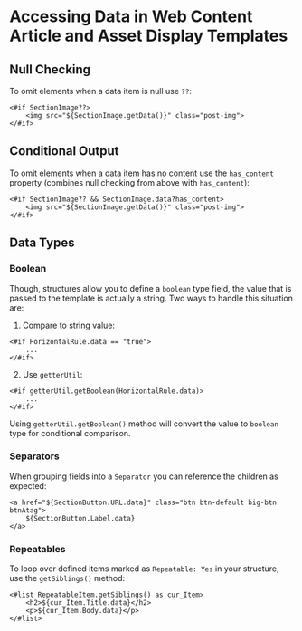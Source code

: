 # Accessing Data in Web Content Article and Asset Display Templates

## Null Checking

To omit elements when a data item is null use `??`:
```
<#if SectionImage??>
    <img src="${SectionImage.getData()}" class="post-img">
</#if>
```

## Conditional Output

To omit elements when a data item has no content use the `has_content` property (combines null checking from above with `has_content`):
```
<#if SectionImage?? && SectionImage.data?has_content>
    <img src="${SectionImage.getData()}" class="post-img">
</#if>
```

## Data Types

### Boolean

Though, structures allow you to define a `boolean` type field, the value that is passed to the template is actually a string. Two ways to handle this situation are:

1. Compare to string value:

```
<#if HorizontalRule.data == "true">
    ...
</#if>
```
2. Use `getterUtil`:

```
<#if getterUtil.getBoolean(HorizontalRule.data)>
    ...
</#if>
```
Using `getterUtil.getBoolean()` method will convert the value to `boolean` type for conditional comparison.

### Separators

When grouping fields into a `Separator` you can reference the children as expected:
```
<a href="${SectionButton.URL.data}" class="btn btn-default big-btn btnAtag">
    ${SectionButton.Label.data}
</a>
```

### Repeatables

To loop over defined items marked as `Repeatable: Yes` in your structure, use the `getSiblings()` method:
```
<#list RepeatableItem.getSiblings() as cur_Item>
    <h2>${cur_Item.Title.data}</h2>
    <p>${cur_Item.Body.data}</p>
</#list>
```

[comment]: # (This is a commented addition to invoke a change for merge request test)
